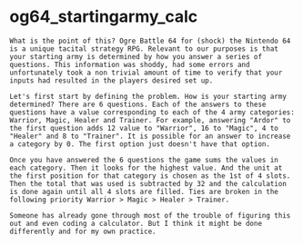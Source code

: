 # og64_startingarmy_calc
    What is the point of this? Ogre Battle 64 for (shock) the Nintendo 64 is a unique tacital strategy RPG. Relevant to our purposes is that your starting army is determined by how you answer a series of questions. This information was shoddy, had some errors and unfortunately took a non trivial amount of time to verify that your inputs had resulted in the players desired set up.

    Let's first start by defining the problem. How is your starting army determined? There are 6 questions. Each of the answers to these questions have a value corresponding to each of the 4 army categories: Warrior, Magic, Healer and Trainer. For example, answering "Ardor" to the first question adds 12 value to "Warrior", 16 to "Magic", 4 to "Healer" and 8 to "Trainer". It is possible for an answer to increase a category by 0. The first option just doesn't have that option.

    Once you have answered the 6 questions the game sums the values in each category. Then it looks for the highest value. And the unit at the first position for that category is chosen as the 1st of 4 slots. Then the total that was used is subtracted by 32 and the calculation is done again until all 4 slots are filled. Ties are broken in the following priority Warrior > Magic > Healer > Trainer. 
    
    Someone has already gone through most of the trouble of figuring this out and even coding a calculator. But I think it might be done differently and for my own practice.